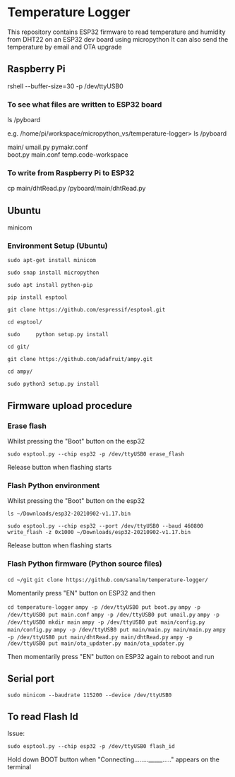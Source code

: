 # Temperature Logger
This repository contains ESP32 firmware to read temperature and humidity from DHT22 on an ESP32 dev board using micropython
It can also send the temperature by email and OTA upgrade

## Raspberry Pi

rshell --buffer-size=30 -p /dev/ttyUSB0

### To see what files are written to ESP32 board
ls /pyboard

e.g. 
/home/pi/workspace/micropython_vs/temperature-logger> ls /pyboard

main/               umail.py            pymakr.conf        
boot.py             main.conf           temp.code-workspace

### To write from Raspberry Pi to ESP32
cp main/dhtRead.py /pyboard/main/dhtRead.py


## Ubuntu
minicom

### Environment Setup (Ubuntu)
    sudo apt-get install minicom

    sudo snap install micropython

    sudo apt install python-pip

    pip install esptool

    git clone https://github.com/espressif/esptool.git

    cd esptool/

    sudo     python setup.py install

    cd git/

    git clone https://github.com/adafruit/ampy.git

    cd ampy/

    sudo python3 setup.py install

## Firmware upload procedure
### Erase flash

Whilst pressing the "Boot" button on the esp32

  `sudo esptool.py --chip esp32 -p /dev/ttyUSB0 erase_flash`

Release button when flashing starts

### Flash Python environment

Whilst pressing the "Boot" button on the esp32

  `ls ~/Downloads/esp32-20210902-v1.17.bin`

  `sudo esptool.py --chip esp32 --port /dev/ttyUSB0 --baud 460800 write_flash -z 0x1000 ~/Downloads/esp32-20210902-v1.17.bin` 

Release button when flashing starts

### Flash Python firmware (Python source files)
  
  `cd ~/git`
  `git clone https://github.com/sanalm/temperature-logger/`

Momentarily press "EN" button on ESP32 and then

  `cd temperature-logger`
  `ampy -p /dev/ttyUSB0 put boot.py`
  `ampy -p /dev/ttyUSB0 put main.conf`
  `ampy -p /dev/ttyUSB0 put umail.py`
  `ampy -p /dev/ttyUSB0 mkdir main`
  `ampy -p /dev/ttyUSB0 put main/config.py main/config.py`
  `ampy -p /dev/ttyUSB0 put main/main.py main/main.py`
  `ampy -p /dev/ttyUSB0 put main/dhtRead.py main/dhtRead.py`
  `ampy -p /dev/ttyUSB0 put main/ota_updater.py main/ota_updater.py` 

Then momentarily press "EN" button on ESP32 again to reboot and run

## Serial port
   `sudo minicom --baudrate 115200 --device /dev/ttyUSB0`

## To read Flash Id

Issue:

    sudo esptool.py --chip esp32 -p /dev/ttyUSB0 flash_id

Hold down BOOT button when "Connecting........_____....." appears on the terminal